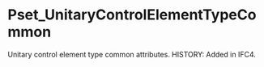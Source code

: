 # Pset_UnitaryControlElementTypeCommon

Unitary control element type common attributes.  HISTORY: Added in <!-- end of definition -->IFC4.
